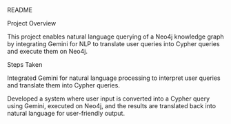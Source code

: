 README

Project Overview

This project enables natural language querying of a Neo4j knowledge graph by integrating Gemini for NLP to translate user queries into Cypher queries and execute them on Neo4j.

Steps Taken

Integrated Gemini for natural language processing to interpret user queries and translate them into Cypher queries.

Developed a system where user input is converted into a Cypher query using Gemini, executed on Neo4j, and the results are translated back into natural language for user-friendly output.

